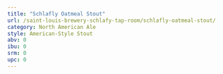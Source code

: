 ```yaml
---
title: "Schlafly Oatmeal Stout"
url: /saint-louis-brewery-schlafy-tap-room/schlafly-oatmeal-stout/
category: North American Ale
style: American-Style Stout
abv: 0
ibu: 0
srm: 0
upc: 0
---
```


